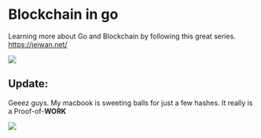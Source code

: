 # Blockchain in go
Learning more about Go and Blockchain by following this great series. https://jeiwan.net/

![](https://encrypted-tbn0.gstatic.com/images?q=tbn:ANd9GcSdZUrc_jkCKOtPyIqtwCfWtB22rBEkcuy1Ww&usqp=CAU)

## Update:

Geeez guys. My macbook is sweeting balls for just a few hashes. It really is a Proof-of-**WORK**

![](https://i.imgur.com/qMSOoA3.png)
